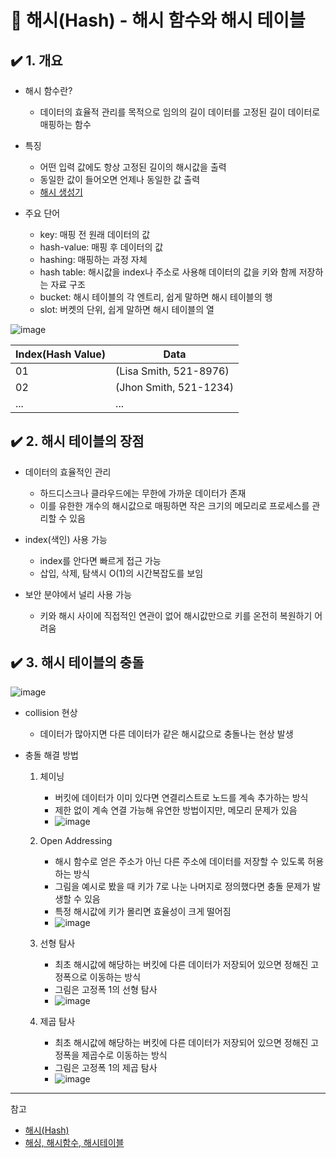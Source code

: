 # 📌 해시(Hash) - 해시 함수와 해시 테이블


## ✔️ 1. 개요

   - 해시 함수란?

      - 데이터의 효율적 관리를 목적으로 임의의 길이 데이터를 고정된 길이 데이터로 매핑하는 함수
      
   - 특징
   
      - 어떤 입력 값에도 항상 고정된 길이의 해시값을 출력
      - 동일한 값이 들어오면 언제나 동일한 값 출력
      - [해시 생성기](https://www.convertstring.com/ko/Hash/SHA256)

   - 주요 단어

      - key: 매핑 전 원래 데이터의 값
      - hash-value: 매핑 후 데이터의 값
      - hashing: 매핑하는 과정 자체
      - hash table: 해시값을 index나 주소로 사용해 데이터의 값을 키와 함께 저장하는 자료 구조
      - bucket: 해시 테이블의 각 엔트리, 쉽게 말하면 해시 테이블의 행
      - slot: 버켓의 단위, 쉽게 말하면 해시 테이블의 열

 ![image](https://user-images.githubusercontent.com/101535851/200308623-cb6972ed-7892-4fad-8eda-1b777864c2ef.png)
 
 |Index(Hash Value)|Data|
 |-|-|
 |01|(Lisa Smith, 521-8976)|
 |02|(Jhon Smith, 521-1234)|
 |...|...|
 
## ✔️ 2. 해시 테이블의 장점

   - 데이터의 효율적인 관리

      - 하드디스크나 클라우드에는 무한에 가까운 데이터가 존재
      - 이를 유한한 개수의 해시값으로 매핑하면 작은 크기의 메모리로 프로세스를 관리할 수 있음
   
   - index(색인) 사용 가능
      
      - index를 안다면 빠르게 접근 가능
      - 삽입, 삭제, 탐색시 O(1)의 시간복잡도를 보임

   - 보안 분야에서 널리 사용 가능

      - 키와 해시 사이에 직접적인 연관이 없어 해시값만으로 키를 온전히 복원하기 어려움
 

## ✔️ 3. 해시 테이블의 충돌

![image](https://user-images.githubusercontent.com/101535851/200306407-471beb53-a729-4fdf-991b-e0cac95e0ea9.png)

   - collision 현상
      
      - 데이터가 많아지면 다른 데이터가 같은 해시값으로 충돌나는 현상 발생

   - 충돌 해결 방법

      1. 체이닝
         - 버킷에 데이터가 이미 있다면 연결리스트로 노드를 계속 추가하는 방식
         - 제한 없이 계속 연결 가능해 유연한 방법이지만, 메모리 문제가 있음
         - ![image](https://user-images.githubusercontent.com/101535851/200310074-797b720a-ed4b-4598-b447-2ca2a8c4aebf.png)

      2. Open Addressing
         - 해시 함수로 얻은 주소가 아닌 다른 주소에 데이터를 저장할 수 있도록 허용하는 방식
         - 그림을 예시로 봤을 때 키가 7로 나눈 나머지로 정의했다면 충돌 문제가 발생할 수 있음
         - 특정 해시값에 키가 몰리면 효율성이 크게 떨어짐
         - ![image](https://user-images.githubusercontent.com/101535851/200311047-125d6d66-5f85-438c-8f12-c08982fd61de.png)

      3. 선형 탐사
         - 최초 해시값에 해당하는 버킷에 다른 데이터가 저장되어 있으면 정해진 고정폭으로 이동하는 방식
         - 그림은 고정폭 1의 선형 탐사
         - ![image](https://user-images.githubusercontent.com/101535851/200311399-e6cbf001-2722-458a-86ba-06b648ac6937.png)

      4. 제곱 탐사
         - 최초 해시값에 해당하는 버킷에 다른 데이터가 저장되어 있으면 정해진 고정폭을 제곱수로 이동하는 방식
         - 그림은 고정폭 1의 제곱 탐사
         - ![image](https://user-images.githubusercontent.com/101535851/200315464-5e9f7967-b6ba-4395-9d81-7169d0f0b07e.png)

---

참고

- [해시(Hash)](https://gyoogle.dev/blog/computer-science/data-structure/Hash.html)
- [해싱, 해시함수, 해시테이블](https://ratsgo.github.io/data%20structure&algorithm/2017/10/25/hash/)
